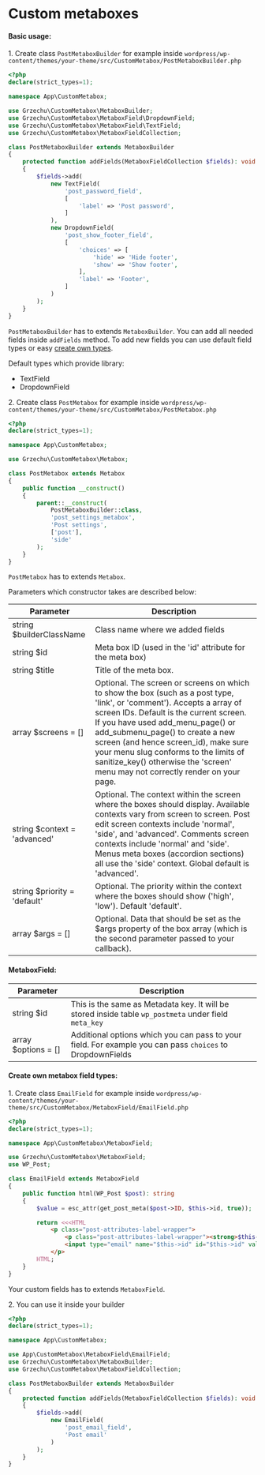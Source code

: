 # Custom metaboxes

#### Basic usage:

1\. Create class `PostMetaboxBuilder` for example inside 
`wordpress/wp-content/themes/your-theme/src/CustomMetabox/PostMetaboxBuilder.php`

```php
<?php
declare(strict_types=1);

namespace App\CustomMetabox;

use Grzechu\CustomMetabox\MetaboxBuilder;
use Grzechu\CustomMetabox\MetaboxField\DropdownField;
use Grzechu\CustomMetabox\MetaboxField\TextField;
use Grzechu\CustomMetabox\MetaboxFieldCollection;

class PostMetaboxBuilder extends MetaboxBuilder
{
    protected function addFields(MetaboxFieldCollection $fields): void
    {
        $fields->add(
            new TextField(
                'post_password_field',
                [
                    'label' => 'Post password',
                ]
            ),
            new DropdownField(
                'post_show_footer_field',
                [
                    'choices' => [
                        'hide' => 'Hide footer',
                        'show' => 'Show footer',
                    ],
                    'label' => 'Footer',
                ]
            )           
        );
    }
}
```

`PostMetaboxBuilder` has to extends `MetaboxBuilder`.
You can add all needed fields inside `addFields` method. 
To add new fields you can use default field types or easy [create own types](#create-own-metabox-field-types).

Default types which provide library:
- TextField
- DropdownField

2\. Create class `PostMetabox` for example inside 
`wordpress/wp-content/themes/your-theme/src/CustomMetabox/PostMetabox.php`

```php
<?php
declare(strict_types=1);

namespace App\CustomMetabox;

use Grzechu\CustomMetabox\Metabox;

class PostMetabox extends Metabox
{
    public function __construct()
    {
        parent::__construct(
            PostMetaboxBuilder::class,
            'post_settings_metabox',
            'Post settings',
            ['post'],
            'side'
        );
    }
}
```

`PostMetabox` has to extends `Metabox`.

Parameters which constructor takes are described below:

| Parameter                    | Description                      |
|------------------------------|----------------------------------|
| string $builderClassName     | Class name where we added fields |
| string $id                   | Meta box ID (used in the 'id' attribute for the meta box) |
| string $title                | Title of the meta box. |
| array $screens = []          | Optional. The screen or screens on which to show the box (such as a post type, 'link', or 'comment'). Accepts a array of screen IDs. Default is the current screen.  If you have used add_menu_page() or add_submenu_page() to create a new screen (and hence screen_id), make sure your menu slug conforms to the limits of sanitize_key() otherwise the 'screen' menu may not correctly render on your page. |
| string $context = 'advanced' | Optional. The context within the screen where the boxes should display. Available contexts vary from screen to screen. Post edit screen contexts include 'normal', 'side', and 'advanced'. Comments screen contexts include 'normal' and 'side'. Menus meta boxes (accordion sections) all use the 'side' context. Global default is 'advanced'. |
| string $priority = 'default' | Optional. The priority within the context where the boxes should show ('high', 'low'). Default 'default'. |
| array $args = []             | Optional. Data that should be set as the $args property of the box array (which is the second parameter passed to your callback). |

#### MetaboxField:
| Parameter           | Description                      |
|---------------------|----------------------------------|
| string $id          | This is the same as Metadata key. It will be stored inside table `wp_postmeta` under field `meta_key` |
| array $options = [] | Additional options which you can pass to your field. For example you can pass `choices` to DropdownFields  |

#### Create own metabox field types:

1\. Create class `EmailField` for example inside 
`wordpress/wp-content/themes/your-theme/src/CustomMetabox/MetaboxField/EmailField.php`

```php
<?php
declare(strict_types=1);

namespace App\CustomMetabox\MetaboxField;

use Grzechu\CustomMetabox\MetaboxField;
use WP_Post;

class EmailField extends MetaboxField
{
    public function html(WP_Post $post): string
    {
        $value = esc_attr(get_post_meta($post->ID, $this->id, true));

        return <<<HTML
            <p class="post-attributes-label-wrapper">
                <p class="post-attributes-label-wrapper"><strong>$this->label</strong></p>
                <input type="email" name="$this->id" id="$this->id" value="$value" />
            </p>
        HTML;
    }
}
```

Your custom fields has to extends `MetaboxField`.

2\. You can use it inside your builder

```php
<?php
declare(strict_types=1);

namespace App\CustomMetabox;

use App\CustomMetabox\MetaboxField\EmailField;
use Grzechu\CustomMetabox\MetaboxBuilder;
use Grzechu\CustomMetabox\MetaboxFieldCollection;

class PostMetaboxBuilder extends MetaboxBuilder
{
    protected function addFields(MetaboxFieldCollection $fields): void
    {
        $fields->add(
            new EmailField(
                'post_email_field',
                'Post email'
            )   
        );
    }
}
```

